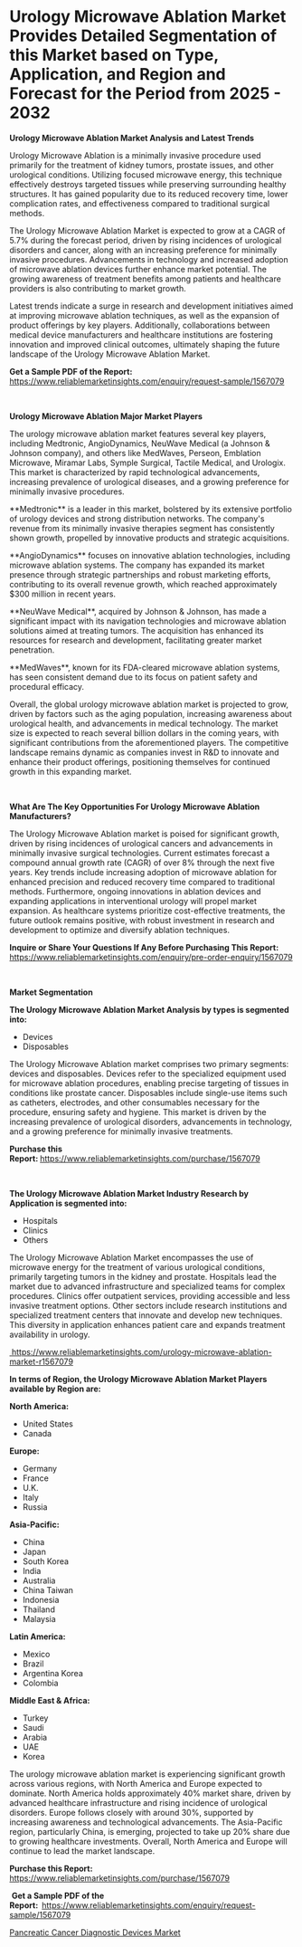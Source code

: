 <p><h1>Urology Microwave Ablation Market Provides Detailed Segmentation of this Market based on Type, Application, and Region and Forecast for the Period from 2025 - 2032</h1></p><p><strong>Urology Microwave Ablation Market Analysis and Latest Trends</strong></p>
<p><p>Urology Microwave Ablation is a minimally invasive procedure used primarily for the treatment of kidney tumors, prostate issues, and other urological conditions. Utilizing focused microwave energy, this technique effectively destroys targeted tissues while preserving surrounding healthy structures. It has gained popularity due to its reduced recovery time, lower complication rates, and effectiveness compared to traditional surgical methods.</p><p>The Urology Microwave Ablation Market is expected to grow at a CAGR of 5.7% during the forecast period, driven by rising incidences of urological disorders and cancer, along with an increasing preference for minimally invasive procedures. Advancements in technology and increased adoption of microwave ablation devices further enhance market potential. The growing awareness of treatment benefits among patients and healthcare providers is also contributing to market growth.</p><p>Latest trends indicate a surge in research and development initiatives aimed at improving microwave ablation techniques, as well as the expansion of product offerings by key players. Additionally, collaborations between medical device manufacturers and healthcare institutions are fostering innovation and improved clinical outcomes, ultimately shaping the future landscape of the Urology Microwave Ablation Market.</p></p>
<p><strong>Get a Sample PDF of the Report:&nbsp;</strong> <a href="https://www.reliablemarketinsights.com/enquiry/request-sample/1567079?utm_campaign=2206&utm_medium=2&utm_source=Github&utm_content=ia&utm_term=22032025&utm_id=urology-microwave-ablation">https://www.reliablemarketinsights.com/enquiry/request-sample/1567079</a></p>
<p>&nbsp;</p>
<p><strong>Urology Microwave Ablation Major Market Players</strong></p>
<p><p>The urology microwave ablation market features several key players, including Medtronic, AngioDynamics, NeuWave Medical (a Johnson & Johnson company), and others like MedWaves, Perseon, Emblation Microwave, Miramar Labs, Symple Surgical, Tactile Medical, and Urologix. This market is characterized by rapid technological advancements, increasing prevalence of urological diseases, and a growing preference for minimally invasive procedures.</p><p>**Medtronic** is a leader in this market, bolstered by its extensive portfolio of urology devices and strong distribution networks. The company's revenue from its minimally invasive therapies segment has consistently shown growth, propelled by innovative products and strategic acquisitions.</p><p>**AngioDynamics** focuses on innovative ablation technologies, including microwave ablation systems. The company has expanded its market presence through strategic partnerships and robust marketing efforts, contributing to its overall revenue growth, which reached approximately $300 million in recent years.</p><p>**NeuWave Medical**, acquired by Johnson & Johnson, has made a significant impact with its navigation technologies and microwave ablation solutions aimed at treating tumors. The acquisition has enhanced its resources for research and development, facilitating greater market penetration.</p><p>**MedWaves**, known for its FDA-cleared microwave ablation systems, has seen consistent demand due to its focus on patient safety and procedural efficacy.</p><p>Overall, the global urology microwave ablation market is projected to grow, driven by factors such as the aging population, increasing awareness about urological health, and advancements in medical technology. The market size is expected to reach several billion dollars in the coming years, with significant contributions from the aforementioned players. The competitive landscape remains dynamic as companies invest in R&D to innovate and enhance their product offerings, positioning themselves for continued growth in this expanding market.</p></p>
<p>&nbsp;</p>
<p><strong>What Are The Key Opportunities For Urology Microwave Ablation Manufacturers?</strong></p>
<p><p>The Urology Microwave Ablation market is poised for significant growth, driven by rising incidences of urological cancers and advancements in minimally invasive surgical technologies. Current estimates forecast a compound annual growth rate (CAGR) of over 8% through the next five years. Key trends include increasing adoption of microwave ablation for enhanced precision and reduced recovery time compared to traditional methods. Furthermore, ongoing innovations in ablation devices and expanding applications in interventional urology will propel market expansion. As healthcare systems prioritize cost-effective treatments, the future outlook remains positive, with robust investment in research and development to optimize and diversify ablation techniques.</p></p>
<p><strong>Inquire or Share Your Questions If Any Before Purchasing This Report:</strong> <a href="https://www.reliablemarketinsights.com/enquiry/pre-order-enquiry/1567079?utm_campaign=2206&utm_medium=2&utm_source=Github&utm_content=ia&utm_term=22032025&utm_id=urology-microwave-ablation">https://www.reliablemarketinsights.com/enquiry/pre-order-enquiry/1567079</a></p>
<p>&nbsp;</p>
<p><strong>Market Segmentation</strong></p>
<p><strong>The Urology Microwave Ablation Market Analysis by types is segmented into:</strong></p>
<p><ul><li>Devices</li><li>Disposables</li></ul></p>
<p><p>The Urology Microwave Ablation market comprises two primary segments: devices and disposables. Devices refer to the specialized equipment used for microwave ablation procedures, enabling precise targeting of tissues in conditions like prostate cancer. Disposables include single-use items such as catheters, electrodes, and other consumables necessary for the procedure, ensuring safety and hygiene. This market is driven by the increasing prevalence of urological disorders, advancements in technology, and a growing preference for minimally invasive treatments.</p></p>
<p><strong>Purchase this Report:&nbsp;</strong><a href="https://www.reliablemarketinsights.com/purchase/1567079?utm_campaign=2206&utm_medium=2&utm_source=Github&utm_content=ia&utm_term=22032025&utm_id=urology-microwave-ablation">https://www.reliablemarketinsights.com/purchase/1567079</a></p>
<p>&nbsp;</p>
<p><strong>The Urology Microwave Ablation Market Industry Research by Application is segmented into:</strong></p>
<p><ul><li>Hospitals</li><li>Clinics</li><li>Others</li></ul></p>
<p><p>The Urology Microwave Ablation Market encompasses the use of microwave energy for the treatment of various urological conditions, primarily targeting tumors in the kidney and prostate. Hospitals lead the market due to advanced infrastructure and specialized teams for complex procedures. Clinics offer outpatient services, providing accessible and less invasive treatment options. Other sectors include research institutions and specialized treatment centers that innovate and develop new techniques. This diversity in application enhances patient care and expands treatment availability in urology.</p></p>
<p><a href="https://www.reliablemarketinsights.com/urology-microwave-ablation-market-r1567079?utm_campaign=2206&utm_medium=2&utm_source=Github&utm_content=ia&utm_term=22032025&utm_id=urology-microwave-ablation">&nbsp;https://www.reliablemarketinsights.com/urology-microwave-ablation-market-r1567079</a></p>
<p><strong>In terms of Region, the Urology Microwave Ablation Market Players available by Region are:</strong></p>
<p>
    <p> <strong> North America: </strong>
        <ul>
            <li>United States</li>
            <li>Canada</li>
        </ul>
        </p> 
    <p> <strong> Europe: </strong>
        <ul>
            <li>Germany</li>
            <li>France</li>
            <li>U.K.</li>
            <li>Italy</li>
            <li>Russia</li>
        </ul>
        </p> 
    <p> <strong> Asia-Pacific: </strong>
        <ul>
            <li>China</li>
            <li>Japan</li>
            <li>South Korea</li>
            <li>India</li>
            <li>Australia</li>
            <li>China Taiwan</li>
            <li>Indonesia</li>
            <li>Thailand</li>
            <li>Malaysia</li>
        </ul>
        </p> 
    <p> <strong> Latin America: </strong>
        <ul>
            <li>Mexico</li>
            <li>Brazil</li>
            <li>Argentina Korea</li>
            <li>Colombia</li>
        </ul>
        </p> 
    <p> <strong> Middle East & Africa: </strong>
        <ul>
            <li>Turkey</li>
            <li>Saudi</li>
            <li>Arabia</li>
            <li>UAE</li>
            <li>Korea</li>
        </ul>
    </p>
    </p>
<p><p>The urology microwave ablation market is experiencing significant growth across various regions, with North America and Europe expected to dominate. North America holds approximately 40% market share, driven by advanced healthcare infrastructure and rising incidence of urological disorders. Europe follows closely with around 30%, supported by increasing awareness and technological advancements. The Asia-Pacific region, particularly China, is emerging, projected to take up 20% share due to growing healthcare investments. Overall, North America and Europe will continue to lead the market landscape.</p></p>
<p><strong>Purchase this Report: </strong><a href="https://www.reliablemarketinsights.com/purchase/1567079?utm_campaign=2206&utm_medium=2&utm_source=Github&utm_content=ia&utm_term=22032025&utm_id=urology-microwave-ablation">https://www.reliablemarketinsights.com/purchase/1567079</a></p>
<p>&nbsp;<strong>Get a Sample PDF of the Report:&nbsp;&nbsp;</strong><a href="https://www.reliablemarketinsights.com/enquiry/request-sample/1567079?utm_campaign=2206&utm_medium=2&utm_source=Github&utm_content=ia&utm_term=22032025&utm_id=urology-microwave-ablation">https://www.reliablemarketinsights.com/enquiry/request-sample/1567079</a></p>
<p><strong></strong></p>
<p><p><a href="https://github.com/wwwkeltoum/Market-Research-Report-List-5/blob/main/pancreatic-cancer-diagnostic-devices-market.md?utm_campaign=2206&utm_medium=2&utm_source=Github&utm_content=ia&utm_term=22032025&utm_id=urology-microwave-ablation">Pancreatic Cancer Diagnostic Devices Market</a></p></p>